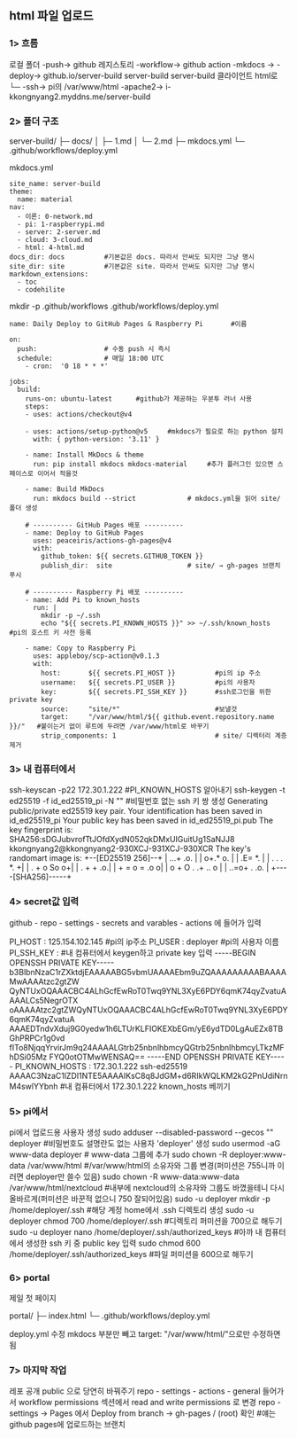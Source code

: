## html 파일 업로드

### 1> 흐름

   로컬 폴더    -push->  github 레지스토리  -workflow->  github action  -mkdocs   -> -deploy-> github.io/server-build
server-build            server-build                   클라이언트       html로   └─ -ssh-> pi의 /var/www/html -apache2-> i-kkongnyang2.myddns.me/server-build


### 2> 폴더 구조

server-build/
├─ docs/
│   ├─ 1.md
│   └─ 2.md
├─ mkdocs.yml
└─ .github/workflows/deploy.yml

mkdocs.yml
```
site_name: server-build
theme:
  name: material
nav:
  - 이론: 0-network.md
  - pi: 1-raspberrypi.md
  - server: 2-server.md
  - cloud: 3-cloud.md
  - html: 4-html.md
docs_dir: docs          #기본값은 docs. 따라서 안써도 되지만 그냥 명시
site_dir: site          #기본값은 site. 따라서 안써도 되지만 그냥 명시
markdown_extensions:
  - toc
  - codehilite
```

mkdir -p .github/workflows
.github/workflows/deploy.yml
```
name: Daily Deploy to GitHub Pages & Raspberry Pi       #이름

on:
  push:                 # 수동 push 시 즉시
  schedule:             # 매일 18:00 UTC
    - cron:  '0 18 * * *'

jobs:
  build:
    runs-on: ubuntu-latest      #github가 제공하는 우분투 러너 사용
    steps:
    - uses: actions/checkout@v4

    - uses: actions/setup-python@v5     #mkdocs가 필요로 하는 python 설치
      with: { python-version: '3.11' }

    - name: Install MkDocs & theme
      run: pip install mkdocs mkdocs-material     #추가 플러그인 있으면 스페이스로 이어서 적을것

    - name: Build MkDocs
      run: mkdocs build --strict             # mkdocs.yml을 읽어 site/ 폴더 생성

    # ---------- GitHub Pages 배포 ----------
    - name: Deploy to GitHub Pages
      uses: peaceiris/actions-gh-pages@v4
      with:
        github_token: ${{ secrets.GITHUB_TOKEN }}
        publish_dir:  site                   # site/ → gh-pages 브랜치 푸시

    # ---------- Raspberry Pi 배포 ----------
    - name: Add Pi to known_hosts
      run: |
        mkdir -p ~/.ssh
        echo "${{ secrets.PI_KNOWN_HOSTS }}" >> ~/.ssh/known_hosts      #pi의 호스트 키 사전 등록

    - name: Copy to Raspberry Pi
      uses: appleboy/scp-action@v0.1.3
      with:
        host:       ${{ secrets.PI_HOST }}          #pi의 ip 주소
        username:   ${{ secrets.PI_USER }}          #pi의 사용자
        key:        ${{ secrets.PI_SSH_KEY }}       #ssh로그인을 위한 private key
        source:     "site/*"                        #보낼것
        target:     "/var/www/html/${{ github.event.repository.name }}/"   #붙이는거 없이 루트에 두려면 /var/www/html로 바꾸기
        strip_components: 1                         # site/ 디렉터리 계층 제거
```

### 3> 내 컴퓨터에서
ssh-keyscan -p22 172.30.1.222                           #PI_KNOWN_HOSTS 알아내기
ssh-keygen -t ed25519 -f id_ed25519_pi -N ""            #비밀번호 없는 ssh 키 쌍 생성
Generating public/private ed25519 key pair.
Your identification has been saved in id_ed25519_pi
Your public key has been saved in id_ed25519_pi.pub
The key fingerprint is:
SHA256:sDGJubvrofTtJOfdXydN052qkDMxUIGuitUg1SaNJJ8 kkongnyang2@kkongnyang2-930XCJ-931XCJ-930XCR
The key's randomart image is:
+--[ED25519 256]--+
| ...+   .o.      |
|  o+.* o.        |
|  .E= *.         |
| . . . *.       +|
|  . + o So     o+|
|   . +    +   .o.|
|  + = o  =   .o o|
| o + O . .+ .. o |
|  ..=o+ . .o.    |
+----[SHA256]-----+

### 4> secret값 입력

github - repo - settings - secrets and varables - actions 에 들어가 입력

PI_HOST : 125.154.102.145      #pi의 ip주소
PI_USER : deployer       #pi의 사용자 이름
PI_SSH_KEY : #내 컴퓨터에서 keygen하고 private key 입력
-----BEGIN OPENSSH PRIVATE KEY-----
b3BlbnNzaC1rZXktdjEAAAAABG5vbmUAAAAEbm9uZQAAAAAAAAABAAAAMwAAAAtzc2gtZW
QyNTUxOQAAACBC4ALhGcfEwRoT0Twq9YNL3XyE6PDY6qmK74qyZvatuAAAALCs5NegrOTX
oAAAAAtzc2gtZWQyNTUxOQAAACBC4ALhGcfEwRoT0Twq9YNL3XyE6PDY6qmK74qyZvatuA
AAAEDTndvXduj9G0yedw1h6LTUrKLFIOKEXbEGm/yE6ydTD0LgAuEZx8TBGhPRPCr1g0vd
fITo8NjqqYrvirJm9q24AAAALGtrb25nbnlhbmcyQGtrb25nbnlhbmcyLTkzMFhDSi05Mz
FYQ0otOTMwWENSAQ==
-----END OPENSSH PRIVATE KEY-----
PI_KNOWN_HOSTS : 172.30.1.222 ssh-ed25519 AAAAC3NzaC1lZDI1NTE5AAAAIKsC8q8JdGM+d6RIkWQLKM2kG2PnUdiNrnM4swlYYbnh  #내 컴퓨터에서 172.30.1.222 known_hosts 베끼기

### 5> pi에서

pi에서 업로드용 사용자 생성
sudo adduser --disabled-password --gecos "" deployer    #비밀번호도 설명란도 없는 사용자 'deployer' 생성
sudo usermod -aG www-data deployer         # www-data 그룹에 추가
sudo chown -R deployer:www-data /var/www/html       #/var/www/html의 소유자와 그룹 변경(퍼미션은 755니까 이러면 deployer만 쓸수 있음)
sudo chown -R www-data:www-data /var/www/html/nextcloud     #내부에 nextcloud의 소유자와 그룹도 바꼈을테니 다시 올바르게(퍼미션은 바꾼적 없으니 750 잘되어있음)
sudo -u deployer mkdir -p /home/deployer/.ssh       #해당 계정 home에서 .ssh 디렉토리 생성
sudo -u deployer chmod 700 /home/deployer/.ssh      #디렉토리 퍼미션을 700으로 해두기
sudo -u deployer nano /home/deployer/.ssh/authorized_keys   #아까 내 컴퓨터에서 생성한 ssh 키 중 public key 입력
sudo chmod 600 /home/deployer/.ssh/authorized_keys  #파일 퍼미션을 600으로 해두기

### 6> portal

제일 첫 페이지

portal/
├─ index.html
└─ .github/workflows/deploy.yml

deploy.yml 수정
mkdocs 부분만 빼고 target:     "/var/www/html/"으로만 수정하면 됨


### 7> 마지막 작업
레포 공개 public 으로 당연히 바꿔주기
repo - settings - actions - general 들어가서
workflow permissions 섹션에서 read and write permissions 로 변경
repo - settings → Pages 에서 Deploy from branch → gh-pages / (root) 확인      #얘는 github pages에 업로드하는 브랜치